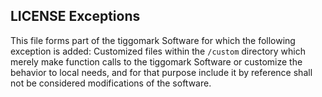 ## LICENSE Exceptions ##

This file forms part of the tiggomark Software for which the following exception is added: Customized files within the
`/custom` directory which merely make function calls to the tiggomark Software or customize the behavior to local needs,
and for that purpose include it by reference shall not be considered modifications of the software.
